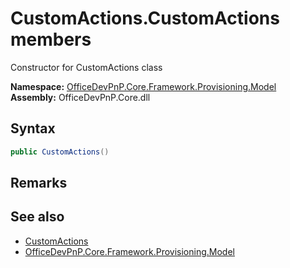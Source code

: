 # CustomActions.CustomActions members 
 Constructor for CustomActions class   

**Namespace:** [OfficeDevPnP.Core.Framework.Provisioning.Model](OfficeDevPnP.Core.Framework.Provisioning.Model.md)  
**Assembly:** OfficeDevPnP.Core.dll  
## Syntax
```C#
public CustomActions()
```
## Remarks
  
## See also
- [CustomActions](OfficeDevPnP.Core.Framework.Provisioning.Model.CustomActions.md)
- [OfficeDevPnP.Core.Framework.Provisioning.Model](OfficeDevPnP.Core.Framework.Provisioning.Model.md)
